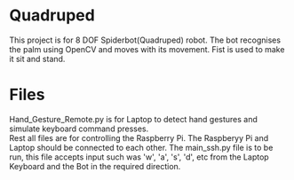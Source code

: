 # Quadruped
This project is for 8 DOF Spiderbot(Quadruped) robot.
The bot recognises the palm using OpenCV and moves with its movement. Fist is used to make it sit and stand.


# Files
Hand_Gesture_Remote.py is for Laptop to detect hand gestures and simulate keyboard command presses.\
Rest all files are for controlling the Raspberry Pi.
The Raspberyy Pi and Laptop should be connected to each other.
The main_ssh.py file is to be run, this file accepts input such was 'w', 'a', 's', 'd', etc from the Laptop Keyboard and the Bot in the required direction.
